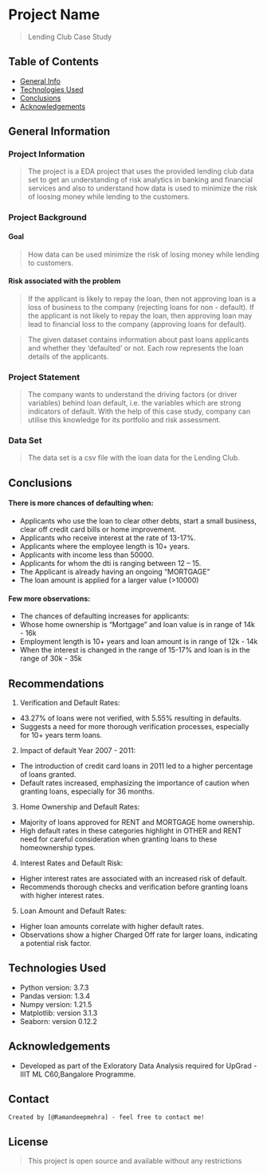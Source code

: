 # Project Name
> Lending Club Case Study



## Table of Contents
* [General Info](#general-information)
* [Technologies Used](#technologies-used)
* [Conclusions](#conclusions)
* [Acknowledgements](#acknowledgements)

<!-- You can include any other section that is pertinent to your problem -->

## General Information

### Project Information

> The project is a EDA project that uses the provided lending club data set to get an understanding of risk analytics in banking and financial services and also to understand how data is used to minimize the risk of loosing money while lending to the customers.


### Project Background

#### Goal
> How data can be used minimize the risk of losing money while lending to customers.

#### Risk associated with the problem

> If the applicant is likely to repay the loan, then not approving loan is a loss of business to the company (rejecting loans for non - default).
> If the applicant is not likely to repay the loan, then approving loan may lead to financial loss to the company (approving loans for default).

> The given dataset contains information about past loans applicants and whether they ‘defaulted’ or not.
Each row represents the loan details of the applicants.

### Project Statement

> The company wants to understand the driving factors (or driver variables) behind loan default, i.e. the variables which are strong indicators of default. With the help of this case study, company can utilise this knowledge for its portfolio and risk assessment.

### Data Set

> The data set is a csv file with the loan data for the Lending Club.

<!-- You don't have to answer all the questions - just the ones relevant to your project. -->

## Conclusions

#### There is more chances of defaulting when:
- Applicants who use the loan to clear other debts, start a small business, clear off credit card bills or home improvement.
- Applicants who receive interest at the rate of 13-17%.
- Applicants where the employee length is 10+ years.
- Applicants with income less than 50000.
- Applicants for whom the dti is ranging between 12 – 15.
- The Applicant is already having an ongoing “MORTGAGE”
- The loan amount is applied for a larger value (>10000)

#### Few more observations:
- The chances of defaulting increases for applicants:
- Whose home ownership is “Mortgage” and loan value is in range of 14k - 16k
- Employment length is 10+ years and loan amount is in range of 12k - 14k
- When the interest is changed in the range of 15-17% and loan is in the range of 30k - 35k

<!-- You don't have to answer all the questions - just the ones relevant to your project. -->

## Recommendations
1. Verification and Default Rates:
- 43.27% of loans were not verified, with 5.55% resulting in defaults.
- Suggests a need for more thorough verification processes, especially for 10+ years term loans.
2. Impact of default Year 2007 - 2011:
- The introduction of credit card loans in 2011 led to a higher percentage of loans granted.
- Default rates increased, emphasizing the importance of caution when granting loans, especially for 36 months.
3. Home Ownership and Default Rates:
- Majority of loans approved for RENT and MORTGAGE home ownership.
- High default rates in these categories highlight in OTHER and RENT need for careful consideration when granting loans to these homeownership types.
4. Interest Rates and Default Risk:
- Higher interest rates are associated with an increased risk of default.
- Recommends thorough checks and verification before granting loans with higher interest rates.
5. Loan Amount and Default Rates:
- Higher loan amounts correlate with higher default rates.
- Observations show a higher Charged Off rate for larger loans, indicating a potential risk factor.


## Technologies Used
- Python version: 3.7.3
- Pandas version: 1.3.4
- Numpy version: 1.21.5
- Matplotlib: version 3.1.3
- Seaborn: version 0.12.2

<!-- As the libraries versions keep on changing, it is recommended to mention the version of library used in this project -->

## Acknowledgements

- Developed as part of the Exloratory Data Analysis required for UpGrad - IIIT ML C60,Bangalore Programme.

## Contact
    Created by [@Ramandeepmehra] - feel free to contact me!


<!-- Optional -->
## License 
> This project is open source and available without any restrictions

<!-- You don't have to include all sections - just the one's relevant to your project -->
